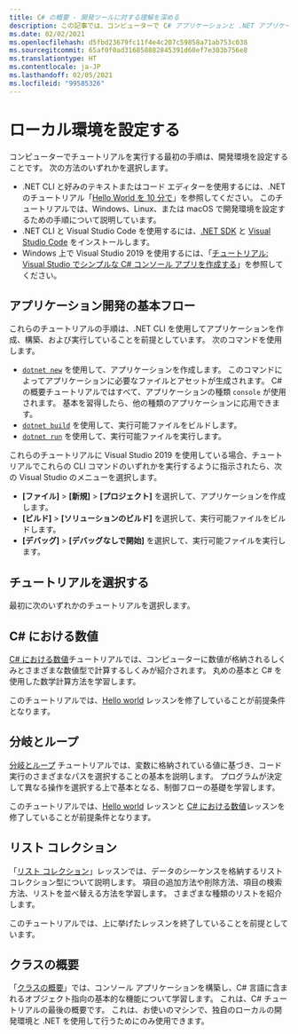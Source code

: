```yaml
---
title: C# の概要 - 開発ツールに対する理解を深める
description: この記事では、コンピューターで C# アプリケーションと .NET アプリケーションを開発するためのツールの基礎を提供します。
ms.date: 02/02/2021
ms.openlocfilehash: d5fbd23679fc11f4e4c207c59858a71ab753c038
ms.sourcegitcommit: 65af0f0ad316858882845391d60ef7e303b756e8
ms.translationtype: HT
ms.contentlocale: ja-JP
ms.lasthandoff: 02/05/2021
ms.locfileid: "99585326"
---
```

# <a name="set-up-your-local-environment"></a>ローカル環境を設定する

コンピューターでチュートリアルを実行する最初の手順は、開発環境を設定することです。 次の方法のいずれかを選択します。

* .NET CLI と好みのテキストまたはコード エディターを使用するには、.NET のチュートリアル「[Hello World を 10 分で](https://dotnet.microsoft.com/learn/dotnet/hello-world-tutorial/intro)」を参照してください。 このチュートリアルでは、Windows、Linux、または macOS で開発環境を設定するための手順について説明しています。
* .NET CLI と Visual Studio Code を使用するには、[.NET SDK](https://dotnet.microsoft.com/download) と [Visual Studio Code](https://code.visualstudio.com/) をインストールします。
* Windows 上で Visual Studio 2019 を使用するには、「[チュートリアル: Visual Studio でシンプルな C# コンソール アプリを作成する](/visualstudio/get-started/csharp/tutorial-console)」を参照してください。

## <a name="basic-application-development-flow"></a>アプリケーション開発の基本フロー

これらのチュートリアルの手順は、.NET CLI を使用してアプリケーションを作成、構築、および実行していることを前提としています。 次のコマンドを使用します。

* [`dotnet new`](../../../core/tools/dotnet-new.md) を使用して、アプリケーションを作成します。 このコマンドによってアプリケーションに必要なファイルとアセットが生成されます。 C# の概要チュートリアルではすべて、アプリケーションの種類 `console` が使用されます。 基本を習得したら、他の種類のアプリケーションに応用できます。
* [`dotnet build`](../../../core/tools/dotnet-build.md) を使用して、実行可能ファイルをビルドします。
* [`dotnet run`](../../../core/tools/dotnet-run.md) を使用して、実行可能ファイルを実行します。

これらのチュートリアルに Visual Studio 2019 を使用している場合、チュートリアルでこれらの CLI コマンドのいずれかを実行するように指示されたら、次の Visual Studio のメニューを選択します。

* **[ファイル]**  >  **[新規]**  >  **[プロジェクト]** を選択して、アプリケーションを作成します。
* **[ビルド]**  >   **[ソリューションのビルド]** を選択して、実行可能ファイルをビルドします。
* **[デバッグ]**  >  **[デバッグなしで開始]** を選択して、実行可能ファイルを実行します。

## <a name="pick-your-tutorial"></a>チュートリアルを選択する

最初に次のいずれかのチュートリアルを選択します。

## <a name="numbers-in-c"></a>C\# における数値

[C# における数値](numbers-in-csharp-local.md)チュートリアルでは、コンピューターに数値が格納されるしくみとさまざまな数値型で計算するしくみが紹介されます。 丸めの基本と C# を使用した数学計算方法を学習します。

このチュートリアルでは、[Hello world](hello-world.yml) レッスンを修了していることが前提条件となります。

## <a name="branches-and-loops"></a>分岐とループ

[分岐とループ](branches-and-loops-local.md) チュートリアルでは、変数に格納されている値に基づき、コード実行のさまざまなパスを選択することの基本を説明します。 プログラムが決定して異なる操作を選択する上で基本となる、制御フローの基礎を学習します。

このチュートリアルでは、[Hello world](hello-world.yml) レッスンと [C# における数値](numbers-in-csharp-local.md)レッスンを修了していることが前提条件となります。

## <a name="list-collection"></a>リスト コレクション

「[リスト コレクション](arrays-and-collections.md)」レッスンでは、データのシーケンスを格納するリスト コレクション型について説明します。 項目の追加方法や削除方法、項目の検索方法、リストを並べ替える方法を学習します。 さまざまな種類のリストを紹介します。

このチュートリアルでは、上に挙げたレッスンを終了していることを前提としています。

## <a name="introduction-to-classes"></a>クラスの概要

「[クラスの概要](introduction-to-classes.md)」では、コンソール アプリケーションを構築し、C# 言語に含まれるオブジェクト指向の基本的な機能について学習します。 これは、C# チュートリアルの最後の概要です。 これは、お使いのマシンで、独自のローカルの開発環境と .NET を使用して行うためにのみ使用できます。
